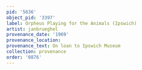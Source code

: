 ```yaml
---
pid: '5636'
object_pid: '3397'
label: Orpheus Playing for the Animals (Ipswich)
artist: janbrueghel
provenance_date: '1969'
provenance_location:
provenance_text: On loan to Ipswich Museum
collection: provenance
order: '0876'
---
```

